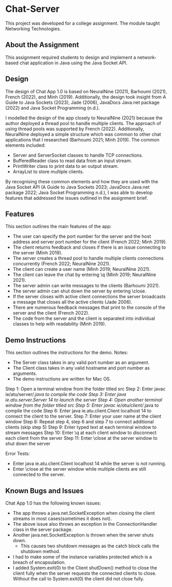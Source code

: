 # Chat-Server
This project was developed for a college assignment. The module taught Networking Technologies. 

## About the Assignment
This assignment required students to design and implement a network-based chat application in Java using the Java Socket API.

## Design
The design of Chat App 1.0 is based on NeuralNine (2021), Barhoumi (2021), French (2022), and Minh (2019). Additionally, the design took insight from A Guide to Java Sockets (2023), Jade (2006), JavaDocs Java.net package (2022) and Java Socket Programming (n.d.).

I modelled the design of the app closely to NeuralNine (2021) because the author deployed a thread pool to handle multiple clients. The approach of using thread pools was supported by French (2022). Additionally, NeuralNine deployed a simple structure which was common to other chat applications that I researched (Barhoumi 2021; Minh 2019). 
The common elements included:
- Server and ServerSocket classes to handle TCP connections.
- BufferedReader class to read data from an input stream.
- PrintWriter class to print data to an output stream.
- ArrayList to store multiple clients.

By recognising these common elements and how they are used with the Java Socket API (A Guide to Java Sockets 2023; JavaDocs Java.net package 2022; Java Socket Programming n.d.), I was able to develop features that addressed the issues outlined in the assignment brief.

## Features
This section outlines the main features of the app:
- The user can specify the port number for the server and the host address and server port number for the client (French 2022; Minh 2019).
- The client returns feedback and closes if there is an issue connecting to the server (Minh 2019).
- The server creates a thread pool to handle multiple clients connections concurrently (French 2022; NeuralNine 2021).
- The client can create a user name (Minh 2019; NeuralNine 2021).
- The client can leave the chat by entering \q (Minh 2019; NeuralNine 2021).
- The server admin can write messages to the clients (Barhoumi 2021).
- The server admin can shut down the server by entering \close.
- If the server closes with active client connections the server broadcasts a message that closes all the active clients (Jade 2006).
- There are numerous feedback messages that print to the console of the server and the client (French 2022).
- The code from the server and the client is separated into individual classes to help with readability (Minh 2019).

## Demo Instructions
This section outlines the instructions for the demo.
Notes:
- The Server class takes in any valid port number as an argument.
- The Client class takes in any valid hostname and port number as arguments.
- The demo instructions are written for Mac OS.

Step 1:   Open a terminal window from the folder titled src
Step 2:   Enter javac ie/atu/server/*.java to compile the code
Step 3:   Enter java ie.atu.server.Server 14 to launch the server
Step 4:   Open another terminal window from the folder titled src
Step 5:   Enter javac ie/atu/client/*.java to compile the code
Step 6:   Enter java ie.atu.client.Client localhost 14 to connect the client to the server.
Step 7:   Enter your user name at the client window
Step 8:   Repeat step 4, step 6 and step 7 to connect additional clients (skip step 5)
Step 9:   Enter typed text at each terminal window to stream messages
Step 10:  Enter \q at each client window to disconnect each client from the server
Step 11:  Enter \close at the server window to shut down the server

Error Tests:
- Enter java ie.atu.client.Client localhost 14 while the server is not running.
- Enter \close at the server window while multiple clients are still connected to the server.

## Known Bugs and Issues
Chat App 1.0 has the following known issues:
- The app throws a java.net.SocketException when closing the client streams in most cases(sometimes it does not).
- The above issue also throws an exception in the ConnectionHandler class in the server package.
- Another java.net.SocketException is thrown when the server shuts down.
  - This causes two shutdown messages as the catch block calls the shutdown method.
- I had to make some of the instance variables protected which is a breach of encapsulation.
- I added System.exit(0) to the Client shutDown() method to close the client fully when the server requests the connected clients to close. Without the call to System.exit(0) the client did not close fully.
